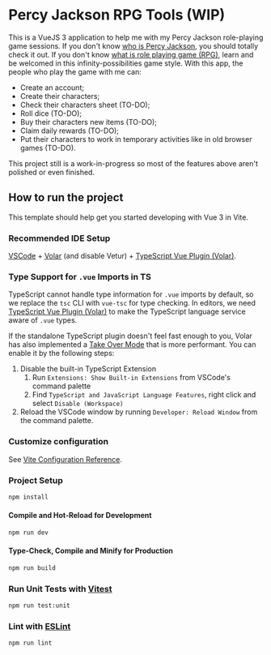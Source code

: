 # Percy Jackson RPG Tools (WIP)

This is a VueJS 3 application to help me with my Percy Jackson role-playing game sessions. If you don't know [who is Percy Jackson](https://en.wikipedia.org/wiki/Percy_Jackson_%26_the_Olympians), you should totally check it out. If you don't know [what is role playing game (RPG)](https://en.wikipedia.org/wiki/Role-playing_game), learn and be welcomed in this infinity-possibilities game style.
With this app, the people who play the game with me can:
- Create an account;
- Create their characters;
- Check their characters sheet (TO-DO);
- Roll dice (TO-DO);
- Buy their characters new items (TO-DO);
- Claim daily rewards (TO-DO);
- Put their characters to work in temporary activities like in old browser games (TO-DO).

This project still is a work-in-progress so most of the features above aren't polished or even finished.

## How to run the project

This template should help get you started developing with Vue 3 in Vite.

### Recommended IDE Setup

[VSCode](https://code.visualstudio.com/) + [Volar](https://marketplace.visualstudio.com/items?itemName=Vue.volar) (and disable Vetur) + [TypeScript Vue Plugin (Volar)](https://marketplace.visualstudio.com/items?itemName=Vue.vscode-typescript-vue-plugin).

### Type Support for `.vue` Imports in TS

TypeScript cannot handle type information for `.vue` imports by default, so we replace the `tsc` CLI with `vue-tsc` for type checking. In editors, we need [TypeScript Vue Plugin (Volar)](https://marketplace.visualstudio.com/items?itemName=Vue.vscode-typescript-vue-plugin) to make the TypeScript language service aware of `.vue` types.

If the standalone TypeScript plugin doesn't feel fast enough to you, Volar has also implemented a [Take Over Mode](https://github.com/johnsoncodehk/volar/discussions/471#discussioncomment-1361669) that is more performant. You can enable it by the following steps:

1. Disable the built-in TypeScript Extension
    1) Run `Extensions: Show Built-in Extensions` from VSCode's command palette
    2) Find `TypeScript and JavaScript Language Features`, right click and select `Disable (Workspace)`
2. Reload the VSCode window by running `Developer: Reload Window` from the command palette.

### Customize configuration

See [Vite Configuration Reference](https://vitejs.dev/config/).

### Project Setup

```sh
npm install
```

#### Compile and Hot-Reload for Development

```sh
npm run dev
```

#### Type-Check, Compile and Minify for Production

```sh
npm run build
```

### Run Unit Tests with [Vitest](https://vitest.dev/)

```sh
npm run test:unit
```

### Lint with [ESLint](https://eslint.org/)

```sh
npm run lint
```
